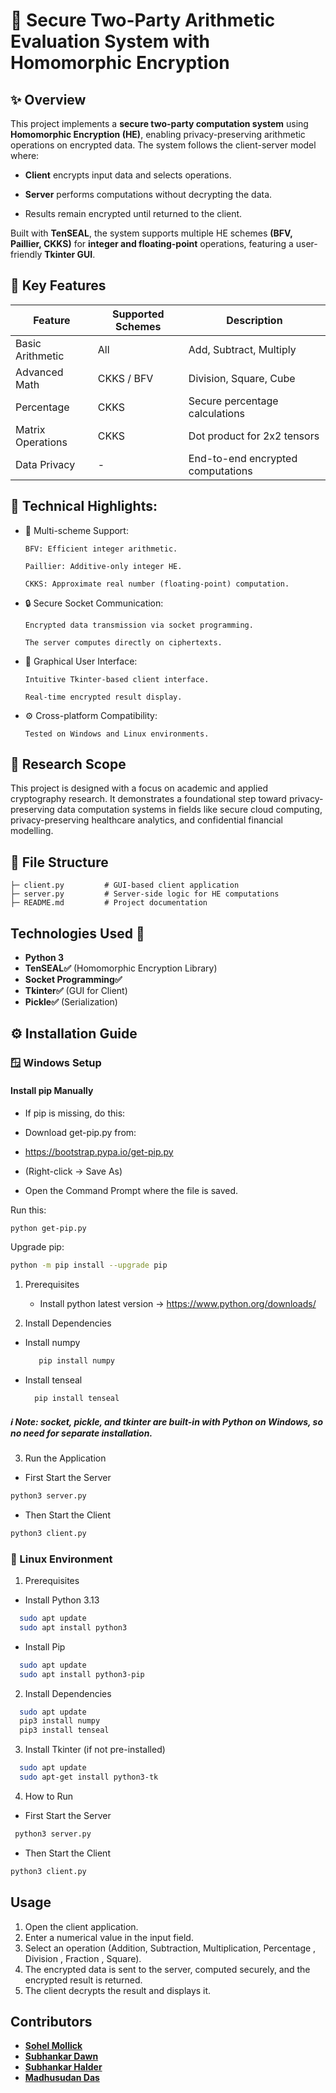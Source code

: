 # 🔐 Secure Two-Party Arithmetic Evaluation System with Homomorphic Encryption

## ✨ Overview 

This project implements a **secure two-party computation system** using **Homomorphic Encryption (HE)**, enabling privacy-preserving arithmetic operations on encrypted data. The system follows the client-server model where:

- **Client** encrypts input data and selects operations.

- **Server** performs computations without decrypting the data.

- Results remain encrypted until returned to the client.

Built with **TenSEAL**, the system supports multiple HE schemes **(BFV, Paillier, CKKS)** for **integer and floating-point** operations, featuring a user-friendly **Tkinter GUI**.


## 🎯 Key Features

| **Feature**         | **Supported Schemes** | **Description**                          |
|---------------------|------------------------|------------------------------------------|
| Basic Arithmetic    | All                    | Add, Subtract, Multiply                  |
| Advanced Math       | CKKS / BFV             | Division, Square, Cube                   |
| Percentage          | CKKS                   | Secure percentage calculations           |
| Matrix Operations   | CKKS                   | Dot product for 2x2 tensors              |
| Data Privacy        | -                      | End-to-end encrypted computations        |


## 🎯 Technical Highlights:


- 🚀 Multi-scheme Support:

      BFV: Efficient integer arithmetic.

      Paillier: Additive-only integer HE.

      CKKS: Approximate real number (floating-point) computation.

- 🔒 Secure Socket Communication:

      Encrypted data transmission via socket programming.

      The server computes directly on ciphertexts.

- 🎨 Graphical User Interface:

      Intuitive Tkinter-based client interface.

      Real-time encrypted result display.

- ⚙️ Cross-platform Compatibility:

      Tested on Windows and Linux environments.



## 🧪 Research Scope

This project is designed with a focus on academic and applied cryptography research. It demonstrates a foundational step toward privacy-preserving data computation systems in fields like secure cloud computing, privacy-preserving healthcare analytics, and confidential financial modelling.

## 📁 File Structure
``` 
├─ client.py         # GUI-based client application
├─ server.py         # Server-side logic for HE computations
├─ README.md         # Project documentation

```
  

## Technologies Used 🚀

- **Python 3**
- **TenSEAL✅** (Homomorphic Encryption Library)
- **Socket Programming✅**
- **Tkinter✅** (GUI for Client)
- **Pickle✅** (Serialization)

## ⚙️ Installation Guide

### 🪟 Windows Setup

####  Install pip Manually 
- If pip is missing, do this:

- Download get-pip.py from:

- https://bootstrap.pypa.io/get-pip.py
- (Right-click → Save As)

- Open the Command Prompt where the file is saved.

Run this:
   ```bash
   python get-pip.py
   ```
Upgrade pip:
   ```bash
   python -m pip install --upgrade pip
   ```

1. Prerequisites
   -  Install python latest version -> https://www.python.org/downloads/

2. Install Dependencies

  - Install numpy
  
     ```bash
        pip install numpy
     ```
  - Install tenseal
  
    ```bash
      pip install tenseal
    ```
 ##### ℹ️ Note: socket, pickle, and tkinter are built-in with Python on Windows, so no need for separate installation.

3. Run the Application

- First Start the Server

```bash
python3 server.py
```

- Then Start the Client

```bash
python3 client.py
```

### 🐧 Linux Environment

1. Prerequisites

 - Install Python 3.13
  ```bash
    sudo apt update
    sudo apt install python3
  ```
   
 - Install Pip
 ```bash
   sudo apt update 
   sudo apt install python3-pip
 ```
    
   

2. Install Dependencies
  ```bash
    sudo apt update
    pip3 install numpy
    pip3 install tenseal
  ```

3. Install Tkinter (if not pre-installed)
  ```bash
    sudo apt update
    sudo apt-get install python3-tk
  ```

4. How to Run

- First Start the Server

```bash
 python3 server.py
```

- Then Start the Client

```bash
python3 client.py
```


## Usage

1. Open the client application.
2. Enter a numerical value in the input field.
3. Select an operation (Addition, Subtraction, Multiplication, Percentage , Division , Fraction , Square).
4. The encrypted data is sent to the server, computed securely, and the encrypted result is returned.
5. The client decrypts the result and displays it.




## Contributors
- **[Sohel Mollick](https://github.com/sohel440)**
- **[Subhankar Dawn](https://github.com/Subhankar200)**
- **[Subhankar Halder](https://github.com/subhankar-732121)**
- **[Madhusudan Das](https://github.com/MADHUSUDAN-DAS)**


